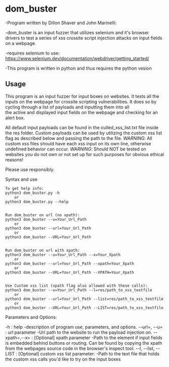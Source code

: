 # dom_buster
-Program written by Dillon Shaver and John Marinelli:

-dom_buster is an input fuzzer that utilizes selenium and it's browser drivers to test a 
series of xss crossite script injection attacks on input fields
on a webpage.

-requires selenium to use:
https://www.selenium.dev/documentation/webdriver/getting_started/

-This program is written in python and thus requires the python vesion

Usage
-----------------------------------------


   This program is an input fuzzer for input boxes on websites. 
   It tests all the inputs on the webpage for crossite scripting vulnerabilities.
   It does so by cycling through a list of payloads and inputting them into all  
   the active and displayed input fields on the webpage and checking for an alert box.  
   
   All default input payloads can be found in the culled_xss_list.txt file inside the res folder.
   Custom payloads can be used by utilizing the custom xss list flag as described below and passing the path to the file.
   *WARNING*: All custom xss files should have each xss input on its own line, otherwise undefined behavior can occur.
   *WARNING*: Should NOT be tested on websites you do not own or not set up for such purposes for obvious ethical reasons! 
   
   Please use responsibly.
   
   Syntax and use
    
    To get help info:
    python3 dom_buster.py -h
        or
    python3 dom_buster.py --help
    
    
    Run dom_buster on url (no xpath): 
    python3 dom_buster --u=Your_Url_Path
        or
    python3 dom_buster --url=Your_Url_Path
        or
    python3 dom_buster --URL=Your_Url_Path
    
    
    Run dom_buster on url with xpath:
    python3 dom_buster --u=Your_Url_Path --x=Your_Xpath
        or
    python3 dom_buster --url=Your_Url_Path --xpath=Your_Xpath
        or
    python3 dom_buster --URL=Your_Url_Path --XPATH=Your_Xpath
    
    
    Use Custom xss list (xpath flag also allowed with these calls):
    python3 dom_buster --u=Your_Url_Path --l=res/path_to_xss_textfile
        or
    python3 dom_buster --url=Your_Url_Path --list=res/path_to_xss_textfile
        or
    python3 dom_buster --URL=Your_Url_Path --LIST=res/path_to_xss_textfile
   
   Parameters and Options: 

   -h : help -description of program use, parameters, and options.
   --url=, --u= : url parameter -Url path to the website to run the payload injection on.
   --xpath=,--x= : [Optional] xpath parameter -Path to the element if input fields is embedded behind buttons or routing. Can be found by copying the xpath from the webpages source code in the browser's inspect tool.
   --l, --list, --LIST : [Optional] custom xss list parameter: -Path to the text file that holds the custom xss calls you'd like to try on the input boxes

